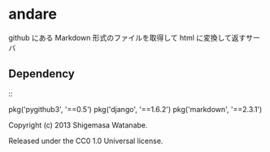 andare
======

github にある Markdown 形式のファイルを取得して html に変換して返すサーバ

Dependency
----------

::

  pkg('pygithub3', '==0.5')
  pkg('django', '==1.6.2')
  pkg('markdown', '==2.3.1')


Copyright (c) 2013
Shigemasa Watanabe.

Released under the CC0 1.0 Universal license.
